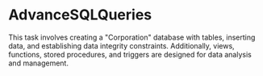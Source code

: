 # AdvanceSQLQueries
This task involves creating a "Corporation" database with tables, inserting data, and establishing data integrity constraints. Additionally, views, functions, stored procedures, and triggers are designed for data analysis and management.

